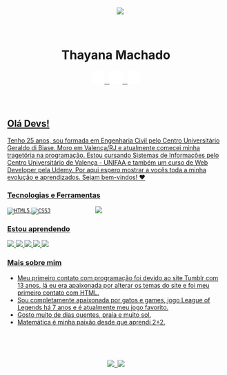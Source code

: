 <img align="right" width="250px" style="margin-top:-20px" src="https://i.ibb.co/BBWTwQ5/IMG-1466-removebg-preview-removebg-preview.png">

<br>
<br>

 
<h1 align="center">Thayana Machado</h1>

<div align="center" >

<a href="https://www.instagram.com/thayanamachado_/" target="_blank"><img  alt="Instagram" width="30px" src="https://github.com/Aakarsh-B/trying-repos/blob/master/insta.svg" /> &nbsp;
<a href="https://twitter.com/thaymrz" target="_blank"><img  alt="Twitter" width="30px" src="https://github.com/Aakarsh-B/trying-repos/blob/master/twitter.svg" /> &nbsp;
<a href="https://www.linkedin.com/in/thayana-machado-101264149/" target="_blank"><img  alt="LinkedIn" width="30px" src="https://github.com/Aakarsh-B/trying-repos/blob/master/linkedin.svg" />

</div>

<br>
<br>

## Olá Devs!

Tenho 25 anos, sou formada em Engenharia Civil pelo Centro Universitário Geraldo di Biase. Moro em Valença/RJ e atualmente comecei minha tragetória na programação.
Estou cursando Sistemas de Informações pelo Centro Universitário de Valença - UNIFAA e também um curso de Web Developer pela Udemy. Por aqui espero mostrar a vocês toda a minha evolução e aprendizados. Sejam bem-vindos! ❤
<br>

<div>

### Tecnologias e Ferramentas 

<img width="300px" align="right" src="https://i.ibb.co/Gv4mkqn/IMG-1469-removebg-preview.png">
<code><img width="40px" src="https://cdn.jsdelivr.net/gh/devicons/devicon/icons/html5/html5-original-wordmark.svg" title = "HTML5"/></code>
<code><img width="40px" src="https://cdn.jsdelivr.net/gh/devicons/devicon/icons/css3/css3-original-wordmark.svg" title = "CSS3"/></code>
<br>

### Estou aprendendo

<code><img width="40px" src="https://cdn.jsdelivr.net/gh/devicons/devicon/icons/sass/sass-original.svg"></code>
<code><img width="40px" src="https://cdn.jsdelivr.net/gh/devicons/devicon/icons/bootstrap/bootstrap-original.svg"></code>
<code><img width="40px" src="https://cdn.jsdelivr.net/gh/devicons/devicon/icons/javascript/javascript-original.svg"></code>
<code><img width="40px" src="https://cdn.jsdelivr.net/gh/devicons/devicon/icons/mysql/mysql-original.svg"></code>
<code><img width="40px" src="https://cdn.jsdelivr.net/gh/devicons/devicon/icons/php/php-original.svg"></code>
 <br>
###  Mais sobre mim 


-  Meu primeiro contato com programação foi devido ao site Tumblr com 13 anos, lá eu era apaixonada por alterar os temas do site e foi meu primeiro contato com HTML.
-  Sou completamente apaixonada por gatos e games, jogo League of Legends há 7 anos e é atualmente meu jogo favorito.
-  Gosto muito de dias quentes, praia e muito sol. 
-  Matemática é minha paixão desde que aprendi 2+2.
<br>
 <br>
 <br>



</div>



<p align="center">
<a href="https://github.com/thayanamr">
  <img height="150em" src="https://github-readme-stats-eight-theta.vercel.app/api?username=thayanamr&show_icons=true&theme=algolia&include_all_commits=true&count_private=true"/>&nbsp;
  <img height="150em" src="https://github-readme-stats-eight-theta.vercel.app/api/top-langs/?username=thayanamr&layout=compact&langs_count=8&theme=algolia"/>
</a>
</p>




